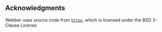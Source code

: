 ## Acknowledgments
Webber uses source code from [`httpx`](https://www.python-httpx.org/), which is licensed under the BSD 3-Clause License.
